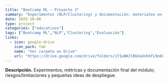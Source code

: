 ```yaml
---
title: "Bootcamp ML — Proyecto 3"
summary: "Experimentos (NLP/Clustering) y documentación; materiales en Drive."
date: 2025-10-06
type: project
categories: ["educativos"]
tags: ["Bootcamp ML","NLP","Clustering","Evaluación"]
links:
  - icon: google-drive
    icon_pack: fab
    name: "Ver carpeta en Drive"
    url: "https://drive.google.com/drive/folders/1fIaNHJlBGXaUnhkFL9o6bo2c4X7xOkvJ?usp=sharing"
---
```


**Descripción.** Experimentos, métricas y documentación final del módulo; riesgos/limitaciones y pequeñas ideas de despliegue.
